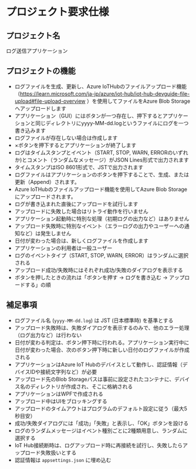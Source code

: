 # プロジェクト要求仕様

## プロジェクト名

ログ送信アプリケーション

## プロジェクトの機能

- ログファイルを生成、更新し、Azure IoTHubのファイルアップロード機能（<https://learn.microsoft.com/ja-jp/azure/iot-hub/iot-hub-devguide-file-upload#file-upload-overview> ）を使用してファイルをAzure Blob Storageへアップロードします
- アプリケーション（GUI）にはボタンが一つ存在し、押下するとアプリケーションと同じディレクトリにyyyy-MM-dd.logというファイルにログを一つ書き込みます
- ログファイルが存在しない場合は作成します
- ×ボタンを押下するとアプリケーションが終了します
- ログはタイムスタンプとイベント（START, STOP, WARN, ERRORのいずれか)とコメント（ランダムなメッセージ）がJSON Lines形式で出力されます
- タイムスタンプはISO 8601形式で、JSTで出力されます
- ログファイルはアプリケーションのボタンを押下することで、生成、または更新（Append）されます。
- Azure IoTHubのファイルアップロード機能を使用してAzure Blob Storageにアップロードされます。
- ログが書き込まれた直後にアップロードを試行します
- アップロードに失敗した場合はリトライ動作を行いません
- アプリケーション起動時に特別な処理（初期ログの出力など）はありません
- アップロード失敗時に特別なイベント（エラーログの出力やユーザーへの通知など）は発生しません
- 日付が変わった場合は、新しくログファイルを作成します
- アプリケーションの利用者は一般ユーザー
- ログのイベントタイプ（START, STOP, WARN, ERROR）はランダムに選択される
- アップロード成功/失敗時にはそれぞれ成功/失敗のダイアログを表示する
- ボタンを押したときの流れは「ボタンを押す → ログを書き込む → アップロードする」の順

## 補足事項

- ログファイル名 (`yyyy-MM-dd.log`) は JST (日本標準時) を基準とする
- アップロード失敗時は、失敗ダイアログを表示するのみで、他のエラー処理（ログ出力など）は行わない
- 日付が変わる判定は、ボタン押下時に行われる。アプリケーション実行中に日付が変わった場合、次のボタン押下時に新しい日付のログファイルが作成される
- アプリケーションはAzure IoT Hubのデバイスとして動作し、認証情報（デバイスIDや接続文字列など）が必要
- アップロード先のBlob Storageパスは事前に設定されたコンテナに、デバイス名のディレクトリが作成され、そこに格納される
- アプリケーションはWPFで作成される
- アップロード中はUIをブロッキングする
- アップロードのタイムアウトはプログラムのデフォルト設定に従う（最大5秒目安）
- 成功/失敗ダイアログには「成功」「失敗」と表示し、「OK」ボタンを設ける
- ログのランダムメッセージはイベント種別ごとに2種類用意し、ランダムに選択する
- IoT Hub接続断時は、ログアップロード時に再接続を試行し、失敗したらアップロード失敗扱いとする
- 認証情報は `appsettings.json` に埋め込む
